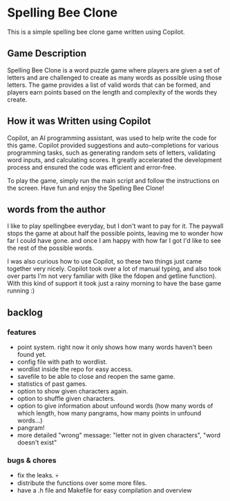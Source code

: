 # Spelling Bee Clone

This is a simple spelling bee clone game written using Copilot.

## Game Description
Spelling Bee Clone is a word puzzle game where players are given a set of letters and are challenged to create as many words as possible using those letters. The game provides a list of valid words that can be formed, and players earn points based on the length and complexity of the words they create.

## How it was Written using Copilot
Copilot, an AI programming assistant, was used to help write the code for this game. Copilot provided suggestions and auto-completions for various programming tasks, such as generating random sets of letters, validating word inputs, and calculating scores. It greatly accelerated the development process and ensured the code was efficient and error-free.

To play the game, simply run the main script and follow the instructions on the screen. Have fun and enjoy the Spelling Bee Clone!

## words from the author
I like to play spellingbee everyday, but I don't want to pay for it. The paywall stops the game at about half the possible points, leaving me to wonder how far I could have gone. and once I am happy with how far I got I'd like to see the rest of the possible words.

I was also curious how to use Copilot, so these two things just came together very nicely. Copilot took over a lot of manual typing, and also took over parts I'm not very familiar with (like the fdopen and getline function). With this kind of support it took just a rainy morning to have the base game running :)

## backlog
### features
- point system. right now it only shows how many words haven't been found yet.
- config file with path to wordlist.
- wordlist inside the repo for easy access.
- savefile to be able to close and reopen the same game.
- statistics of past games.
- option to show given characters again.
- option to shuffle given characters.
- option to give information about unfound words (how many words of which length, how many pangrams, how many points in unfound words...)
- pangram!
- more detailed "wrong" message: "letter not in given characters", "word doesn't exist"

### bugs & chores
- fix the leaks. 💀
- distribute the functions over some more files.
- have a .h file and Makefile for easy compilation and overview

